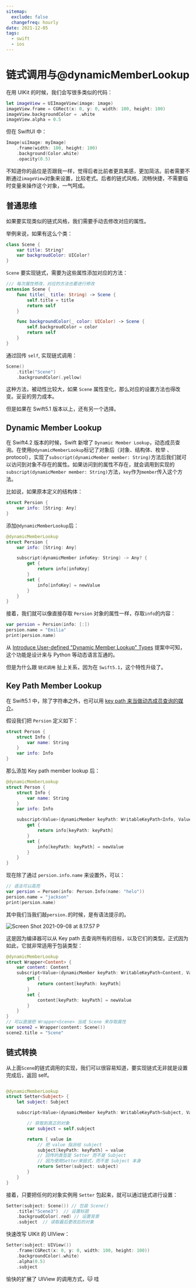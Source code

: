 ```yaml
---
sitemap:
  exclude: false
  changefreq: hourly
date: 2021-12-05
tags:
  - swift
  - ios
---
```


# 链式调用与@dynamicMemberLookup

在用 UIKit 的时候，我们会写很多类似的代码：

```swift
let imageView = UIImageView(image: image)
imageView.frame = CGRect(x: 0, y: 0, width: 100, height: 100)
imageView.backgroundColor = .white
imageView.alpha = 0.5
```

但在 SwiftUI 中：

```swift
Image(uiImage: myImage)
    .frame(width: 100, height: 100)
    .background(Color.white)
    .opacity(0.5)
```

不知道你的品位是否跟我一样，觉得后者比前者更具美感，更加简洁。前者需要不断通过`imageView`对象来设置，比较老式。后者的链式风格，流畅快捷，不需要临时变量来操作这个对象，一气呵成。

## 普通思维

如果要实现类似的链式风格，我们需要手动去修改对应的属性。

举例来说，如果有这么个类：

```swift
class Scene {
    var title: String?
    var backgroudColor: UIColor?
}
```

`Scene` 要实现链式，需要为这些属性添加对应的方法：

```swift
/// 每次属性修改，对应的方法也要进行修改
extension Scene {
    func title(_ title: String) -> Scene {
        self.title = title
        return self
    }

    func backgroundColor(_ color: UIColor) -> Scene {
        self.backgroudColor = color
        return self
    }
}
```

通过回传 `self`, 实现链式调用：

```swift
Scene()
    .title("Scene")
    .backgroundColor(.yellow)
```

这种方法，被动性比较大，如果 `Scene` 属性变化，那么对应的设置方法也得改变。妥妥的劳力成本。

但是如果在 Swift5.1 版本以上，还有另一个选择。

## Dynamic Member Lookup

在 Swift4.2 版本的时候，Swift 新增了 `Dynamic Member Lookup`，动态成员查询。在使用`@dynamicMemberLookup`标记了对象后（对象、结构体、枚举
、protocol），实现了`subscript(dynamicMember member: String)`方法后我们就可以访问到对象不存在的属性。如果访问到的属性不存在，就会调用到实现的 `subscript(dynamicMember member: String)`方法，`key`作为`member`传入这个方法。

比如说，如果原本定义的结构体：

```swift
struct Persion {
    var info: [String: Any]
}
```

添加`@dynamicMemberLookup`后：

```swift
@dynamicMemberLookup
struct Persion {
    var info: [String: Any]

    subscript(dynamicMember infoKey: String) -> Any? {
        get {
            return info[infoKey]
        }
        set {
            info[infoKey] = newValue
        }
    }
}
```

接着，我们就可以像直接存取 `Persion` 对象的属性一样，存取`info`的内容：

```swift
var persion = Persion(info: [:])
persion.name = "Emilia"
print(persion.name)
```

从 [Introduce User-defined "Dynamic Member Lookup" Types](https://github.com/apple/swift-evolution/blob/main/proposals/0293-extend-property-wrappers-to-function-and-closure-parameters.md) 提案中可知，这个功能是设计来与 Python 等动态语言互通的。

但是为什么跟 `链式调用` 扯上关系，因为在 `Swift5.1`，这个特性升级了。

## Key Path Member Lookup

在 Swift5.1 中，除了字符串之外，也可以用 [key path 来当做动态成员查询的媒介](https://github.com/apple/swift-evolution/blob/master/proposals/0252-keypath-dynamic-member-lookup.md)。

假设我们把 `Persion` 定义如下：

```swift
struct Person {
    struct Info {
        var name: String
    }
    var info: Info
}
```

那么添加 Key path member lookup 后：

```swift
@dynamicMemberLookup
struct Person {
    struct Info {
        var name: String
    }
    var info: Info

    subscript<Value>(dynamicMember keyPath: WritableKeyPath<Info, Value>) -> Value {
        get {
            return info[keyPath: keyPath]
        }
        set {
            info[keyPath: keyPath] = newValue
        }
    }
}
```

现在除了通过 `persion.info.name` 来设置外，可以：

```swift
// 语法可以高亮
var persion = Person(info: Person.Info(name: "helo"))
persion.name = "jackson"
print(persion.name)
```

其中我们当我们敲`persion.`的时候，是有语法提示的。

![Screen Shot 2021-09-08 at 8.17.57 P](https://p3-juejin.byteimg.com/tos-cn-i-k3u1fbpfcp/5f2b1eec33d744328b2cf3e9fbc87654~tplv-k3u1fbpfcp-zoom-1.image)

这是因为编译器可以从 Key path 去查询所有的目标，以及它们的类型。正式因为如此，它就非常适用于包装类型：

```swift
@dynamicMemberLookup
struct Wrapper<Content> {
    var content: Content
    subscript<Value>(dynamicMember keyPath: WritableKeyPath<Content, Value>) -> Value {
        get {
            return content[keyPath: keyPath]
        }
        set {
            content[keyPath: keyPath] = newValue
        }
    }
}
// 可以直接把 Wrapper<Scene> 当成 Scene 来存取属性
var scene2 = Wrapper(content: Scene())
scene2.title = "Scene"
```

## 链式转换

从上面`Scene`的链式调用的实现，我们可以很容易知道，要实现链式无非就是设置完成后，返回 self。

```swift

@dynamicMemberLookup
struct Setter<Subject> {
    let subject: Subject

    subscript<Value>(dynamicMember keyPath: WritableKeyPath<Subject, Value>) -> ((Value) -> Setter<Subject>) {

        // 获取到真正的对象
        var subject = self.subject

        return { value in
            // 把 value 指派给 subject
            subject[keyPath: keyPath] = value
            // 回传的类型是 Setter 而不是 Subject
            // 因为使用Setter来链式，而不是 Subject 本身
            return Setter(subject: subject)
        }
    }
}
```

接着，只要把任何的对象实例用 `Setter` 包起来，就可以通过链式进行设置：

```swift
Setter(subject: Scene()) // 包装 Scene()
    .title("Scene3")  // 设置标题
    .backgroudColor(.red) // 设置背景
    .subject  // 读取最后更改后的对象
```

快速改写 UIKit 的 UIView：

```swift
Setter(subject: UIView())
    .frame(CGRect(x: 0, y: 0, width: 100, height: 100))
    .backgroundColor(.white)
    .alpha(0.5)
    .subject
```

愉快的扩展了 UIView 的调用方式，🐱 哇
